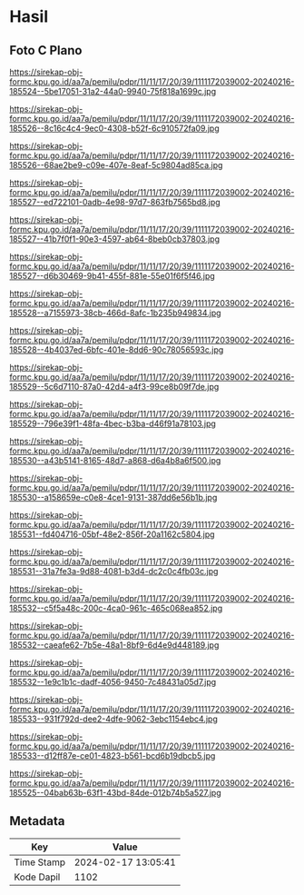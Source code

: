 # Hasil

## Foto C Plano

https://sirekap-obj-formc.kpu.go.id/aa7a/pemilu/pdpr/11/11/17/20/39/1111172039002-20240216-185524--5be17051-31a2-44a0-9940-75f818a1699c.jpg

https://sirekap-obj-formc.kpu.go.id/aa7a/pemilu/pdpr/11/11/17/20/39/1111172039002-20240216-185526--8c16c4c4-9ec0-4308-b52f-6c910572fa09.jpg

https://sirekap-obj-formc.kpu.go.id/aa7a/pemilu/pdpr/11/11/17/20/39/1111172039002-20240216-185526--68ae2be9-c09e-407e-8eaf-5c9804ad85ca.jpg

https://sirekap-obj-formc.kpu.go.id/aa7a/pemilu/pdpr/11/11/17/20/39/1111172039002-20240216-185527--ed722101-0adb-4e98-97d7-863fb7565bd8.jpg

https://sirekap-obj-formc.kpu.go.id/aa7a/pemilu/pdpr/11/11/17/20/39/1111172039002-20240216-185527--41b7f0f1-90e3-4597-ab64-8beb0cb37803.jpg

https://sirekap-obj-formc.kpu.go.id/aa7a/pemilu/pdpr/11/11/17/20/39/1111172039002-20240216-185527--d6b30469-9b41-455f-881e-55e01f6f5f46.jpg

https://sirekap-obj-formc.kpu.go.id/aa7a/pemilu/pdpr/11/11/17/20/39/1111172039002-20240216-185528--a7155973-38cb-466d-8afc-1b235b949834.jpg

https://sirekap-obj-formc.kpu.go.id/aa7a/pemilu/pdpr/11/11/17/20/39/1111172039002-20240216-185528--4b4037ed-6bfc-401e-8dd6-90c78056593c.jpg

https://sirekap-obj-formc.kpu.go.id/aa7a/pemilu/pdpr/11/11/17/20/39/1111172039002-20240216-185529--5c6d7110-87a0-42d4-a4f3-99ce8b09f7de.jpg

https://sirekap-obj-formc.kpu.go.id/aa7a/pemilu/pdpr/11/11/17/20/39/1111172039002-20240216-185529--796e39f1-48fa-4bec-b3ba-d46f91a78103.jpg

https://sirekap-obj-formc.kpu.go.id/aa7a/pemilu/pdpr/11/11/17/20/39/1111172039002-20240216-185530--a43b5141-8165-48d7-a868-d6a4b8a6f500.jpg

https://sirekap-obj-formc.kpu.go.id/aa7a/pemilu/pdpr/11/11/17/20/39/1111172039002-20240216-185530--a158659e-c0e8-4ce1-9131-387dd6e56b1b.jpg

https://sirekap-obj-formc.kpu.go.id/aa7a/pemilu/pdpr/11/11/17/20/39/1111172039002-20240216-185531--fd404716-05bf-48e2-856f-20a1162c5804.jpg

https://sirekap-obj-formc.kpu.go.id/aa7a/pemilu/pdpr/11/11/17/20/39/1111172039002-20240216-185531--31a7fe3a-9d88-4081-b3d4-dc2c0c4fb03c.jpg

https://sirekap-obj-formc.kpu.go.id/aa7a/pemilu/pdpr/11/11/17/20/39/1111172039002-20240216-185532--c5f5a48c-200c-4ca0-961c-465c068ea852.jpg

https://sirekap-obj-formc.kpu.go.id/aa7a/pemilu/pdpr/11/11/17/20/39/1111172039002-20240216-185532--caeafe62-7b5e-48a1-8bf9-6d4e9d448189.jpg

https://sirekap-obj-formc.kpu.go.id/aa7a/pemilu/pdpr/11/11/17/20/39/1111172039002-20240216-185532--1e9c1b1c-dadf-4056-9450-7c48431a05d7.jpg

https://sirekap-obj-formc.kpu.go.id/aa7a/pemilu/pdpr/11/11/17/20/39/1111172039002-20240216-185533--931f792d-dee2-4dfe-9062-3ebc1154ebc4.jpg

https://sirekap-obj-formc.kpu.go.id/aa7a/pemilu/pdpr/11/11/17/20/39/1111172039002-20240216-185533--d12ff87e-ce01-4823-b561-bcd6b19dbcb5.jpg

https://sirekap-obj-formc.kpu.go.id/aa7a/pemilu/pdpr/11/11/17/20/39/1111172039002-20240216-185525--04bab63b-63f1-43bd-84de-012b74b5a527.jpg


## Metadata

| Key        | Value               |
| ---------- | ------------------- |
| Time Stamp | 2024-02-17 13:05:41 |
| Kode Dapil | 1102                |




